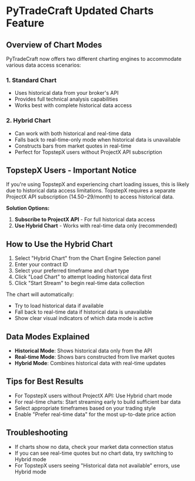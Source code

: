 # PyTradeCraft Updated Charts Feature

## Overview of Chart Modes

PyTradeCraft now offers two different charting engines to accommodate various data access scenarios:

### 1. Standard Chart
- Uses historical data from your broker's API
- Provides full technical analysis capabilities
- Works best with complete historical data access

### 2. Hybrid Chart
- Can work with both historical and real-time data
- Falls back to real-time-only mode when historical data is unavailable
- Constructs bars from market quotes in real-time
- Perfect for TopstepX users without ProjectX API subscription

## TopstepX Users - Important Notice

If you're using TopstepX and experiencing chart loading issues, this is likely due to historical data access limitations. TopstepX requires a separate ProjectX API subscription ($14.50-$29/month) to access historical data.

**Solution Options:**

1. **Subscribe to ProjectX API** - For full historical data access
2. **Use Hybrid Chart** - Works with real-time data only (recommended)

## How to Use the Hybrid Chart

1. Select "Hybrid Chart" from the Chart Engine Selection panel
2. Enter your contract ID
3. Select your preferred timeframe and chart type
4. Click "Load Chart" to attempt loading historical data first
5. Click "Start Stream" to begin real-time data collection

The chart will automatically:
- Try to load historical data if available
- Fall back to real-time data if historical data is unavailable
- Show clear visual indicators of which data mode is active

## Data Modes Explained

- **Historical Mode**: Shows historical data only from the API
- **Real-time Mode**: Shows bars constructed from live market quotes
- **Hybrid Mode**: Combines historical data with real-time updates

## Tips for Best Results

- For TopstepX users without ProjectX API: Use Hybrid chart mode
- For real-time charts: Start streaming early to build sufficient bar data
- Select appropriate timeframes based on your trading style
- Enable "Prefer real-time data" for the most up-to-date price action

## Troubleshooting

- If charts show no data, check your market data connection status
- If you can see real-time quotes but no chart data, try switching to Hybrid mode
- For TopstepX users seeing "Historical data not available" errors, use Hybrid mode
